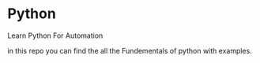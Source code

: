 # Python
Learn Python For Automation

in this repo you can find the all the Fundementals of python with examples.
